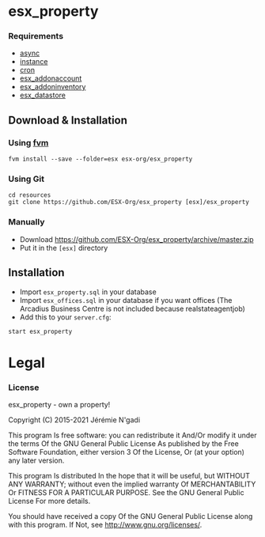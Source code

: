 # esx_property

### Requirements

- [async](https://github.com/ESX-Org/async)
- [instance](https://github.com/ESX-Org/instance)
- [cron](https://github.com/ESX-Org/cron)
- [esx_addonaccount](https://github.com/ESX-Org/esx_addonaccount)
- [esx_addoninventory](https://github.com/ESX-Org/esx_addoninventory)
- [esx_datastore](https://github.com/ESX-Org/esx_datastore)

## Download & Installation

### Using [fvm](https://github.com/qlaffont/fvm-installer)
```
fvm install --save --folder=esx esx-org/esx_property
```

### Using Git
```
cd resources
git clone https://github.com/ESX-Org/esx_property [esx]/esx_property
```

### Manually
- Download https://github.com/ESX-Org/esx_property/archive/master.zip
- Put it in the `[esx]` directory

## Installation
- Import `esx_property.sql` in your database
- Import `esx_offices.sql` in your database if you want offices (The Arcadius Business Centre is not included because realstateagentjob)
- Add this to your `server.cfg`:

```
start esx_property
```

# Legal
### License
esx_property - own a property!

Copyright (C) 2015-2021  Jérémie N'gadi

This program Is free software: you can redistribute it And/Or modify it under the terms Of the GNU General Public License As published by the Free Software Foundation, either version 3 Of the License, Or (at your option) any later version.

This program Is distributed In the hope that it will be useful, but WITHOUT ANY WARRANTY; without even the implied warranty Of MERCHANTABILITY Or FITNESS FOR A PARTICULAR PURPOSE. See the GNU General Public License For more details.

You should have received a copy Of the GNU General Public License along with this program. If Not, see http://www.gnu.org/licenses/.